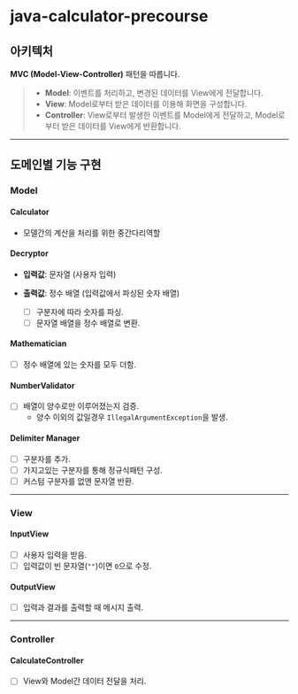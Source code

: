 # java-calculator-precourse

## 아키텍처
**MVC (Model-View-Controller)** 패턴을 따릅니다.

>- **Model**: 이벤트를 처리하고, 변경된 데이터를 View에게 전달합니다.
>- **View**: Model로부터 받은 데이터를 이용해 화면을 구성합니다.
>- **Controller**: View로부터 발생한 이벤트를 Model에게 전달하고, Model로부터 받은 데이터를 View에게 반환합니다.

---

## 도메인별 기능 구현

### Model

#### Calculator
- 모델간의 계산을 처리를 위한 중간다리역할

#### Decryptor
- **입력값**: 문자열 (사용자 입력)
- **출력값**: 정수 배열 (입력값에서 파싱된 숫자 배열)

    - [ ] 구분자에 따라 숫자를 파싱.
    - [ ] 문자열 배열을 정수 배열로 변환.

#### Mathematician
- [ ] 정수 배열에 있는 숫자를 모두 더함.

#### NumberValidator
- [ ] 배열이 양수로만 이루어졌는지 검증.
    - 양수 이외의 값일경우 `IllegalArgumentException`을 발생.

#### Delimiter    Manager
- [ ] 구분자를 추가.
- [ ] 가지고있는 구분자를 통해 정규식패턴 구성.
- [ ] 커스텀 구분자를 없앤 문자열 반환.

---

### View

#### InputView
- [ ] 사용자 입력을 받음.
- [ ] 입력값이 빈 문자열(`""`)이면 `0`으로 수정.

#### OutputView
- [ ] 입력과 결과를 출력할 때 메시지 출력.

---

### Controller

#### CalculateController
- [ ] View와 Model간 데이터 전달을 처리.